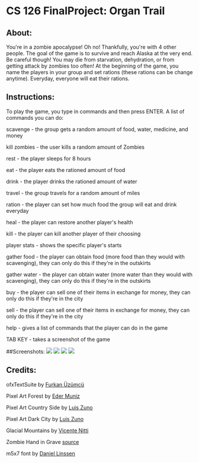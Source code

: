 # CS 126 FinalProject: Organ Trail
## About:
You're in a zombie apocalypse! Oh no! Thankfully, you're with 4 other people. The goal of the game is to survive and reach Alaska at the very end. Be careful though! You may die from starvation, dehydration, or from getting attack by zombies too often! At the beginning of the game, you name the players in your group and set rations (these rations can be change anytime). Everyday, everyone will eat their rations.  

## Instructions:
To play the game, you type in commands and then press ENTER. A list of commands you can do:

scavenge - the group gets a random amount of food, water, medicine, and money

kill zombies - the user kills a random amount of Zombies

rest - the player sleeps for 8 hours

eat - the player eats the rationed amount of food

drink - the player drinks the rationed amount of water

travel - the group travels for a random amount of miles

ration - the player can set how much food the group will eat and drink everyday

heal - the player can restore another player's health

kill - the player can kill another player of their choosing

player stats - shows the specific player's starts

gather food - the player can obtain food (more food than they would with scavenging), they can only do this if they're in the outskirts

gather water - the player can obtain water (more water than they would with scavenging), they can only do this if they're in the outskirts

buy - the player can sell one of their items in exchange for money, they can only do this if they're in the city

sell - the player can sell one of their items in exchange for money, they can only do this if they're in the city

help - gives a list of commands that the player can do in the game

TAB KEY - takes a screenshot of the game

##Screenshots:
![](https://imgur.com/gdsIeb3)
![](https://imgur.com/wVbkBLy)
![](https://imgur.com/CgzjkSL)
![](https://imgur.com/M4lqvMM)

## Credits:
ofxTextSuite by [Furkan Üzümcü](https://github.com/Furkanzmc/ofxTextSuite)

Pixel Art Forest by [Eder Muniz](https://edermunizz.itch.io/free-pixel-art-forest)

Pixel Art Country Side by [Luis Zuno](https://ansimuz.itch.io/country-side-platfformer-)

Pixel Art Dark City by [Luis Zuno](https://ansimuz.itch.io/industrial-parallax-background)

Glacial Mountains by [Vicente Nitti](https://vnitti.itch.io/glacial-mountains-parallax-background)

Zombie Hand in Grave [source](https://tenor.com/search/hand-rising-from-grave-gifs)

m5x7 font by [Daniel Linssen](https://managore.itch.io/m5x7)
